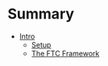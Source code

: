 # Summary

- [Intro](./intro/README.md)
    - [Setup](./intro/setup.md)
    - [The FTC Framework](./intro/ftc_framework.md)
